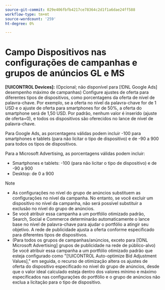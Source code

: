 ```yaml
---
source-git-commit: 029e406fbfb4217ce78364c2d1f1a6dae24ff588
workflow-type: tm+mt
source-wordcount: '259'
ht-degree: 0%

---
```

# Campo Dispositivos nas configurações de campanhas e grupos de anúncios GL e MS

**[!UICONTROL Devices]:** (Opcional; não disponível para [!DNL Google Ads] desempenho máximo de campanhas) Configure ajustes de oferta para diferentes tipos de dispositivos, como porcentagens da oferta de nível de palavra-chave. Por exemplo, se a oferta no nível da palavra-chave for de 1 USD e o ajuste de oferta para smartphones for de 50%, a oferta do smartphone será de 1,50 USD. Por padrão, nenhum valor é inserido (ajuste de oferta=0), e todos os dispositivos são oferecidos no lance de nível de palavra-chave.

Para Google Ads, as porcentagens válidas podem incluir -100 para smartphones e tablets (para não licitar o tipo de dispositivo) e de -90 a 900 para todos os tipos de dispositivos.

Para a Microsoft Advertising, as porcentagens válidas podem incluir:

* Smartphones e tablets: -100 (para não licitar o tipo de dispositivo) e de -90 a 900
* Desktop: de 0 a 900

>[!NOTE]
>* As configurações no nível do grupo de anúncios substituem as configurações no nível da campanha. No entanto, se você excluir um dispositivo no nível da campanha, não será possível substituir a exclusão no nível do grupo de anúncios.
>* Se você atribuir essa campanha a um portfólio otimizado padrão, Search, Social e Commerce determinarão automaticamente o lance base no nível de palavra-chave para ajudar o portfólio a atingir seu objetivo. A rede de publicidade ajusta a oferta conforme especificado para diferentes tipos de dispositivos.
>* (Para todos os grupos de campanhas/anúncios, exceto para [!DNL Microsoft Advertising] grupos de publicidade na rede de público-alvo) Se você atribuir essa campanha a um portfólio otimizado padrão que esteja configurado como &quot;[!UICONTROL Auto-optimize Bid Adjustment Values],&quot; em seguida, o recurso de otimização altera os ajustes de oferta do dispositivo especificado no nível do grupo de anúncios, desde que o valor ideal calculado esteja dentro dos valores mínimo e máximo especificados nas configurações do portfólio e o grupo de anúncios não exclua a licitação para o tipo de dispositivo.


